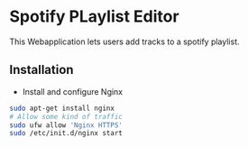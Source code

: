 # Spotify PLaylist Editor

This Webapplication lets users add tracks to a spotify playlist. 

## Installation

+ Install and configure Nginx

```bash
sudo apt-get install nginx
# Allow some kind of traffic
sudo ufw allow 'Nginx HTTPS'
sudo /etc/init.d/nginx start
```
